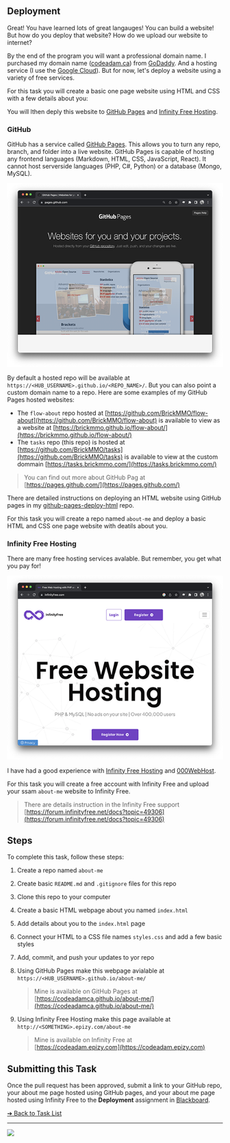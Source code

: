 <style>@import url("//readme.codeadam.ca/readme.css");</style>

## Deployment

Great! You have learned lots of great langauges! You can build a website! But how do you deploy that website? How do we upload our website to internet?

By the end of the program you will want a professional domain name. I purchased my domain name ([codeadam.ca](https://codeadam.ca)) from [GoDaddy](https://www.godaddy.com/). And a hosting service (I use the [Google Cloud](https://cloud.google.com/)). But for now, let's deploy a website using a variety of free services.

For this task you will create a basic one page website using HTML and CSS with a few details about you:

You will lthen deply this website to [GitHub Pages](https://pages.github.com/) and [Infinity Free Hosting](https://www.infinityfree.com/).

### GitHub

GitHub has a service called [GitHub Pages](https://pages.github.com/). This allows you to turn any repo, branch, and folder into a live website. GitHub Pages is capable of hosting any frontend languages (Markdown, HTML, CSS, JavaScript, React). It cannot host serverside languages (PHP, C#, Python) or a database (Mongo, MySQL).

![GitHub Pages](images/screenshot-github-pages.png)

By default a hosted repo will be available at `https://<HUB_USERNAME>.github.io/<REPO_NAME>/`. But you can also point a custom domain name to a repo. Here are some examples of my GitHub Pages hosted websites:

- The `flow-about` repo hosted at [https://github.com/BrickMMO/flow-about](https://github.com/BrickMMO/flow-about) is available to view as a website at [https://brickmmo.github.io/flow-about/](https://brickmmo.github.io/flow-about/)
- The `tasks` repo (this repo) is hosted at [https://github.com/BrickMMO/tasks](https://github.com/BrickMMO/tasks) is available to view at the custom dommain [https://tasks.brickmmo.com/](https://tasks.brickmmo.com/)

> You can find out more about GitHub Pag at  
> [https://pages.github.com/](https://pages.github.com/)

There are detailed instructions on deploying an HTML website using GitHub pages in my [github-pages-deploy-html](https://github.com/codeadamca/github-pages-deploy-html) repo.

For this task you will create a repo named `about-me` and deploy a basic HTML and CSS one page website with deatils about you.

### Infinity Free Hosting

There are many free hosting services avalable. But remember, you get what you pay for!

![Infinity Free](images/screenshot-infinity-free.png)

I have had a good experience with [Infinity Free Hosting](https://www.infinityfree.com/) and [000WebHost](https://www.000webhost.com/).

For this task you will create a free account with Infinity Free and upload your ssam `about-me` website to Infinity Free.

> There are details instruction in the Infinity Free support  
> [https://forum.infinityfree.net/docs?topic=49306](https://forum.infinityfree.net/docs?topic=49306)

## Steps

To complete this task, follow these steps:

1. Create a repo named `about-me`
2. Create basic `README.md` and `.gitignore` files for this repo
3. Clone this repo to your computer
4. Create a basic HTML webpage about you named `index.html`
5. Add details about you to the `index.html` page
6. Connect your HTML to a CSS file names `styles.css` and add a few basic styles
7. Add, commit, and push your updates to yor repo
8. Using GitHub Pages make this webpage avialable at `https://<HUB_USERNAME>.github.io/about-me/`

   > Mine is available on GitHub Pages at  
   > [https://codeadamca.github.io/about-me/](https://codeadamca.github.io/about-me/)

9. Using Infinity Free Hosting make this page available at `http://<SOMETHING>.epizy.com/about-me`

   > Mine is available on Infinity Free at  
   > [https://codeadam.epizy.com](https://codeadam.epizy.com)

## Submitting this Task

Once the pull request has been approved, submit a link to your GitHub repo, your about me page hosted using GitHub pages, and your about me page hosted using Infinity Free to the **Deployment** assignment in [Blackboard](https://learn.humber.ca/).

[&#10132; Back to Task List](/)

---

<a href="https://brickmmo.com">
<img src="https://brickmmo.com/images/brickmmo-logo-horizontal.jpg" width="100">
</a>
